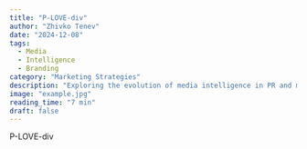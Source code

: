 ```yaml
---
title: "P-LOVE-div"
author: "Zhivko Tenev"
date: "2024-12-08"
tags: 
  - Media
  - Intelligence
  - Branding
category: "Marketing Strategies"
description: "Exploring the evolution of media intelligence in PR and marketing."
image: "example.jpg"
reading_time: "7 min"
draft: false
---
```



P-LOVE-div